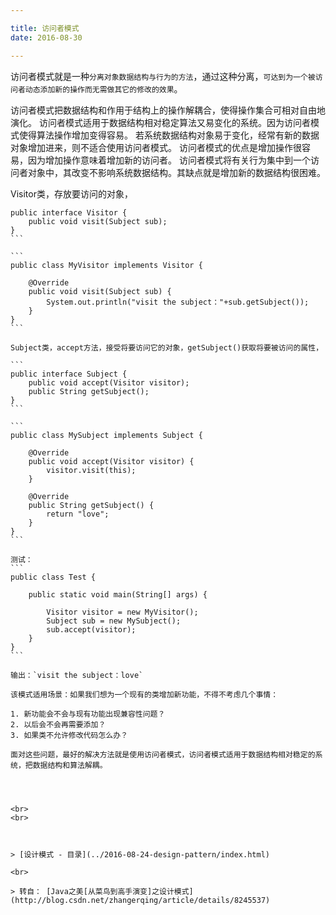 ```yaml
---

title: 访问者模式
date: 2016-08-30

---
```


访问者模式就是一种`分离对象数据结构与行为的方法`，通过这种分离，`可达到为一个被访问者动态添加新的操作而无需做其它的修改的效果`。

<!--more-->

访问者模式把数据结构和作用于结构上的操作解耦合，使得操作集合可相对自由地演化。
访问者模式适用于数据结构相对稳定算法又易变化的系统。因为访问者模式使得算法操作增加变得容易。
若系统数据结构对象易于变化，经常有新的数据对象增加进来，则不适合使用访问者模式。
访问者模式的优点是增加操作很容易，因为增加操作意味着增加新的访问者。
访问者模式将有关行为集中到一个访问者对象中，其改变不影响系统数据结构。其缺点就是增加新的数据结构很困难。


Visitor类，存放要访问的对象，

````
public interface Visitor {  
    public void visit(Subject sub);  
}  
```

```
public class MyVisitor implements Visitor {  
  
    @Override  
    public void visit(Subject sub) {  
        System.out.println("visit the subject："+sub.getSubject());  
    }  
}  
```

Subject类，accept方法，接受将要访问它的对象，getSubject()获取将要被访问的属性，

```
public interface Subject {  
    public void accept(Visitor visitor);  
    public String getSubject();  
}  
```

```
public class MySubject implements Subject {  
  
    @Override  
    public void accept(Visitor visitor) {  
        visitor.visit(this);  
    }  
  
    @Override  
    public String getSubject() {  
        return "love";  
    }  
}  
```

测试：
```
public class Test {  
  
    public static void main(String[] args) {  
          
        Visitor visitor = new MyVisitor();  
        Subject sub = new MySubject();  
        sub.accept(visitor);      
    }  
}  
```

输出：`visit the subject：love`

该模式适用场景：如果我们想为一个现有的类增加新功能，不得不考虑几个事情：  

1. 新功能会不会与现有功能出现兼容性问题？
2. 以后会不会再需要添加？
3. 如果类不允许修改代码怎么办？

面对这些问题，最好的解决方法就是使用访问者模式，访问者模式适用于数据结构相对稳定的系统，把数据结构和算法解耦。




<br>
<br>



> [设计模式 - 目录](../2016-08-24-design-pattern/index.html)

<br>

> 转自： [Java之美[从菜鸟到高手演变]之设计模式](http://blog.csdn.net/zhangerqing/article/details/8245537) 